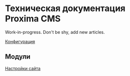 # Техническая документация Proxima CMS

Work-in-progress. Don't be shy, add new articles.

[Конфигурация](configuration.md)

## Модули

[Настройки сайта](properties.module.md)
